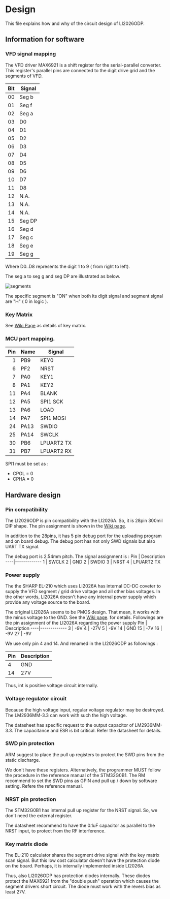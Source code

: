 # Design 
This file explains how and why of the circuit design of LI2026ODP.

## Information for software
### VFD signal mapping
The VFD driver MAX6921 is a shift register for the serial-parallel converter. This register's parallel pins are connected to the digit drive grid and the segments of VFD. 

Bit | Signal
----|-------------
00  | Seg b
01  | Seg f
02  | Seg a
03  | D0
04  | D1
05  | D2
06  | D3
07  | D4
08  | D5
09  | D6
10  | D7
11  | D8
12  | N.A.
13  | N.A.
14  | N.A.
15  | Seg DP
16  | Seg d
17  | Seg c
18  | Seg e
19  | Seg g

Where D0..D8 represents the digit 1 to 9 ( from right to left). 

The seg a to seg g and seg DP are illustrated as below. 

![segments](https://user-images.githubusercontent.com/26223147/140596731-c114274a-8d59-4f17-8a82-a02779a39ff3.png)

The specific segment is "ON" when both its digit signal and segment signal are "H" ( 0 in logic ).

### Key Matrix
See [Wiki Page](https://github.com/suikan4github/LI2026ODP/wiki/KeyMatrix) as details of key matrix. 

### MCU port mapping. 
Pin  | Name | Signal
----:|------|------
 1   | PB9  | KEY0 
 6   | PF2  | NRST
 7   | PA0  | KEY1
 8   | PA1  | KEY2
11   | PA4  | BLANK
12   | PA5  | SPI1 SCK
13   | PA6  | LOAD
14   | PA7  | SPI1 MOSI
24   | PA13 | SWDIO
25   | PA14 | SWCLK
30   | PB6  | LPUART2 TX
31   | PB7  | LPUART2 RX

SPI1 must be set as :
- CPOL = 0
- CPHA = 0

## Hardware design
### Pin compatibility
The LI2026ODP is pin compatibility with the LI2026A. So, it is 28pin 300mil DIP shape. The pin assignment is shown in the [Wiki page](https://github.com/suikan4github/LI2026ODP/wiki/LI2026A).

In addition to the 28pins, it has 5 pin debug port for the uploading program and on board debug. The debug port has not only SWD signals but also UART TX signal. 

The debug port is 2.54mm pitch. The signal assignment is :
Pin | Description
----|-------------
1   | SWCLK
2   | GND
2   | SWDIO
3   | NRST
4   | LPUART2 TX

### Power supply
The the SHARP EL-210 which uses LI2026A has internal DC-DC coveter to supply the VFD segment / grid drive voltage and all other bias voltages. In the other words, LI2026A doesn't have any internal power supply which provide any voltage source to the board. 

The original LI2026A seems to be PMOS design. That mean, it works with the minus voltage to the GND. See the [Wiki page](https://github.com/suikan4github/LI2026ODP/wiki/LI2026A). for details. Followings are the pin assignment of the LI2026A regarding the power supply 
Pin | Description
----|-------------
3   | -9V
4   | -27V
5   | -9V
14  | GND
15  | -7V
16  | -9V
27  | -9V

We use only pin 4 and 14. And renamed in the LI2026ODP as followings : 

Pin | Description
----|-------------
4   | GND
14  | 27V

Thus, int is positive voltage circuit internally. 

### Voltage regulator circuit
Because the high voltage input, regular voltage regulator may be destroyed. The LM2936MM-3.3 can work with such the high voltage. 

The datasheet has specific request to the output capacitor of LM2936MM-3.3. The capacitance and ESR is bit critical. Refer the datasheet for details. 

### SWD pin protection
ARM suggest to place the pull up registers to protect the SWD pins from the static discharge. 

We don't have these registers. Alternatively, the programmer MUST follow the procedure in the reference manual of the STM32G0B1. The RM recommend to set the SWD pins as GPIN and pull up / down by software setting. Refere the reference manual. 

### NRST pin protection
The STM32G0B1 has internal pull up register for the NRST signal. So, we don't need the external register. 

The datasheet recommend to have the 0.1uF capacitor as parallel to the NRST input, to protect from the RF interference. 

### Key matrix diode
The EL-210 calculator shares the segment drive signal with the key matrix scan signal. But this low cost calculator doesn't have the protection diode on the board. Perhaps, it is internally implemented inside LI2026A. 

Thus, also LI2026ODP has protection diodes internally. These diodes protect the MAX6921 from the "double push" operation which causes the segment drivers short circuit.  The diode must work with the revers bias as least  27V. 

